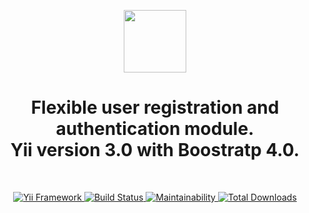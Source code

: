 <p align="center">
    <a href="https://github.com/terabytesoft/app-user" target="_blank">
        <img src="https://farm1.staticflickr.com/887/27875183957_69a3645a56_q.jpg" height="100px;">
    </a>
    <h1 align="center">Flexible user registration and authentication module.<br/>Yii version 3.0 with Boostratp 4.0.</h1>
</p>

</br>

<p align="center">
    <a href="https://www.yiiframework.com/" target="_blank">
        <img src="https://img.shields.io/badge/Powered_by-Yii_Framework-green.svg?style=flat)" alt="Yii Framework">
    </a>
    <a href="https://travis-ci.org/terabytesoft/app-user" target="_blank">
        <img src="https://travis-ci.org/terabytesoft/app-user.svg?branch=master" alt="Build Status">
    </a> 
    <a href="https://codeclimate.com/github/terabytesoft/app-user/maintainability" target="_blank">
        <img src="https://api.codeclimate.com/v1/badges/ae3dc07741911bbf09b9/maintainability" alt="Maintainability">
    </a>
    <a href="https://packagist.org/packages/terabytesoft/app-user" target="_blank">
        <img src="https://poser.pugx.org/terabytesoft/app-user/downloads" alt="Total Downloads">
    </a>
</p>

</br>
